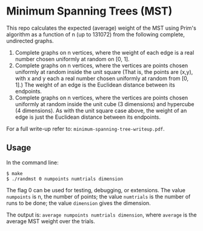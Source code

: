 # Minimum Spanning Trees (MST)

This repo calculates the expected (average) weight of the MST using Prim's algorithm as a function of n (up to 131072) from the following complete, undirected graphs. 

1. Complete graphs on n vertices, where the weight of each edge is a real number chosen uniformly at random on [0, 1]. 
2. Complete graphs on n vertices, where the vertices are points chosen uniformly at random inside the unit square (That is, the points are (x,y), with x and y each a real number chosen uniformly at random from [0, 1].) The weight of an edge is the Euclidean distance between its endpoints. 
3. Complete graphs on n vertices, where the vertices are points chosen uniformly at random inside the unit cube (3 dimensions) and hypercube (4 dimensions). As with the unit square case above, the weight of an edge is just the Euclidean distance between its endpoints.

For a full write-up refer to: `minimum-spanning-tree-writeup.pdf`.

## Usage
In the command line:
```
$ make
$ ./randmst 0 numpoints numtrials dimension
```

The flag 0 can be used for testing, debugging, or extensions. The value `numpoints` is n, the number of points; the value `numtrials` is the number of runs to be done; the value `dimension` gives the dimension.

The output is: `average numpoints numtrials dimension`, where `average` is the average MST weight over the trials.
